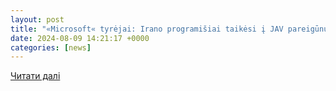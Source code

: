 ```yaml
---
layout: post
title: "«Microsoft« tyrėjai: Irano programišiai taikėsi į JAV pareigūnus - Verslo žinios"
date: 2024-08-09 14:21:17 +0000
categories: [news]
---
```


[Читати далі](https://www.vz.lt/inovacijos/2024/08/09/microsoft-tyrejai-irano-programisiai-taikesi-i-jav-pareigunus)
